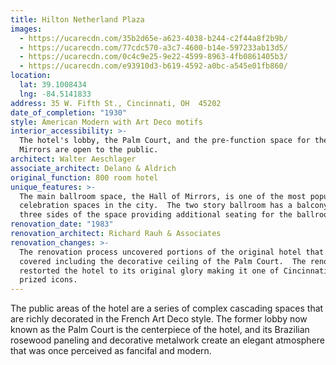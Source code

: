 ```yaml
---
title: Hilton Netherland Plaza
images:
  - https://ucarecdn.com/35b2d65e-a623-4038-b244-c2f44a8f2b9b/
  - https://ucarecdn.com/77cdc570-a3c7-4600-b14e-597233ab13d5/
  - https://ucarecdn.com/0c4c9e25-9e22-4599-8963-4fb0861405b3/
  - https://ucarecdn.com/e93910d3-b619-4592-a0bc-a545e01fb860/
location:
  lat: 39.1008434
  lng: -84.5141833
address: 35 W. Fifth St., Cincinnati, OH  45202
date_of_completion: "1930"
style: American Modern with Art Deco motifs
interior_accessibility: >-
  The hotel's lobby, the Palm Court, and the pre-function space for the Hall of
  Mirrors are open to the public.
architect: Walter Aeschlager
associate_architect: Delano & Aldrich
original_function: 800 room hotel
unique_features: >-
  The main ballroom space, the Hall of Mirrors, is one of the most popular
  celebration spaces in the city.  The two story ballroom has a balcony wrapping
  three sides of the space providing additional seating for the ballroom.
renovation_date: "1983"
renovation_architect: Richard Rauh & Associates
renovation_changes: >-
  The renovation process uncovered portions of the original hotel that had been
  covered including the decorative ceiling of the Palm Court.  The renovation
  restorted the hotel to its original glory making it one of Cincinnati's most
  prized icons.
---
```


The public areas of the hotel are a series of complex cascading spaces that are richly decorated in the French Art Deco style. The former lobby now known as the Palm Court is the centerpiece of the hotel, and its Brazilian rosewood paneling and decorative metalwork create an elegant atmosphere that was once perceived as fancifal and modern.
